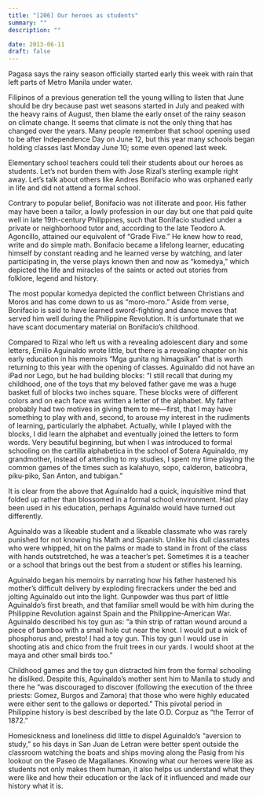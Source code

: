 ```yaml
---
title: "[206] Our heroes as students"
summary: ""
description: ""

date: 2013-06-11
draft: false
---
```


Pagasa says the rainy season officially started early this week with rain that left parts of Metro Manila under water.

Filipinos of a previous generation tell the young willing to listen that June should be dry because past wet seasons started in July and peaked with the heavy rains of August, then blame the early onset of the rainy season on climate change. It seems that climate is not the only thing that has changed over the years. Many people remember that school opening used to be after Independence Day on June 12, but this year many schools began holding classes last Monday June 10; some even opened last week.

Elementary school teachers could tell their students about our heroes as students. Let’s not burden them with Jose Rizal’s sterling example right away. Let’s talk about others like Andres Bonifacio who was orphaned early in life and did not attend a formal school.

Contrary to popular belief, Bonifacio was not illiterate and poor. His father may have been a tailor, a lowly profession in our day but one that paid quite well in late 19th-century Philippines, such that Bonifacio studied under a private or neighborhood tutor and, according to the late Teodoro A. Agoncillo, attained our equivalent of “Grade Five.” He knew how to read, write and do simple math. Bonifacio became a lifelong learner, educating himself by constant reading and he learned verse by watching, and later participating in, the verse plays known then and now as “komedya,” which depicted the life and miracles of the saints or acted out stories from folklore, legend and history.

The most popular komedya depicted the conflict between Christians and Moros and has come down to us as “moro-moro.” Aside from verse, Bonifacio is said to have learned sword-fighting and dance moves that served him well during the Philippine Revolution.  It is unfortunate that we have scant documentary material on Bonifacio’s childhood.

Compared to Rizal who left us with a revealing adolescent diary and some letters, Emilio Aguinaldo wrote little, but there is a revealing chapter on his early education in his memoirs “Mga gunita ng himagsikan” that is worth returning to this year with the opening of classes. Aguinaldo did not have an iPad nor Lego, but he had building blocks: “I still recall that during my childhood, one of the toys that my beloved father gave me was a huge basket full of blocks two inches square. These blocks were of different colors and on each face was written a letter of the alphabet. My father probably had two motives in giving them to me—first, that I may have something to play with and, second, to arouse my interest in the rudiments of learning, particularly the alphabet. Actually, while I played with the blocks, I did learn the alphabet and eventually joined the letters to form words. Very beautiful beginning, but when I was introduced to formal schooling on the cartilla alphabetica in the school of Sotera Aguinaldo, my grandmother, instead of attending to my studies, I spent my time playing the common games of the times such as kalahuyo, sopo, calderon, baticobra, piku-piko, San Anton, and tubigan.”

It is clear from the above that Aguinaldo had a quick, inquisitive mind that folded up rather than blossomed in a formal school environment. Had play been used in his education, perhaps Aguinaldo would have turned out differently.

Aguinaldo was a likeable student and a likeable classmate who was rarely punished for not knowing his Math and Spanish. Unlike his dull classmates who were whipped, hit on the palms or made to stand in front of the class with hands outstretched, he was a teacher’s pet. Sometimes it is a teacher or a school that brings out the best from a student or stifles his learning.

Aguinaldo began his memoirs by narrating how his father hastened his mother’s difficult delivery by exploding firecrackers under the bed and jolting Aguinaldo out into the light. Gunpowder was thus part of little Aguinaldo’s first breath, and that familiar smell would be with him during the Philippine Revolution against Spain and the Philippine-American War. Aguinaldo described his toy gun as: “a thin strip of rattan wound around a piece of bamboo with a small hole cut near the knot. I would put a wick of phosphorus and, presto! I had a toy gun. This toy gun I would use in shooting atis and chico from the fruit trees in our yards. I would shoot at the maya and other small birds too.”

Childhood games and the toy gun distracted him from the formal schooling he disliked. Despite this, Aguinaldo’s mother sent him to Manila to study and there he “was discouraged to discover (following the execution of the three priests: Gomez, Burgos and Zamora) that those who were highly educated were either sent to the gallows or deported.”  This pivotal period in Philippine history is best described by the late O.D. Corpuz as “the Terror of 1872.”

Homesickness and loneliness did little to dispel Aguinaldo’s “aversion to study,” so his days in San Juan de Letran were better spent outside the classroom watching the boats and ships moving along the Pasig from his lookout on the Paseo de Magallanes. Knowing what our heroes were like as students not only makes them human, it also helps us understand what they were like and how their education or the lack of it influenced and made our history what it is.
